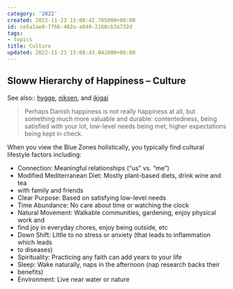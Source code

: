 ```yaml
---
category: '2022'
created: 2022-11-23 15:08:42.705000+00:00
id: ce5a1ae8-7f6b-482a-a040-2168cb3a732d
tags:
- topics
title: Culture
updated: 2022-11-23 15:08:43.041000+00:00
---
```

   
## Sloww Hierarchy of Happiness – Culture   
   
See also:: [hygge](/not_created.md), [niksen](/not_created.md), and [ikigai](../archive/ikigai.md)    
   
> Perhaps Danish happiness is not really happiness at all, but something much more valuable and durable: contentedness, being satisfied with your lot, low-level needs being met, higher expectations being kept in check.   
   
When you view the Blue Zones holistically, you typically find cultural lifestyle factors including:   
   
   
- Connection: Meaningful relationships (“us” vs. “me”)   
- Modified Mediterranean Diet: Mostly plant-based diets, drink wine and tea   
- with family and friends   
- Clear Purpose: Based on satisfying low-level needs   
- Time Abundance: No care about time or watching the clock   
- Natural Movement: Walkable communities, gardening, enjoy physical work and   
- find joy in everyday chores, enjoy being outside, etc   
- Down Shift: Little to no stress or anxiety (that leads to inflammation which leads   
- to diseases)   
- Spirituality: Practicing any faith can add years to your life   
- Sleep: Wake naturally, naps in the afternoon (nap research backs their   
- benefits)   
- Environment: Live near water or nature